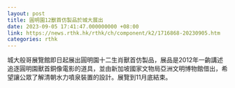 ```yaml
---
layout: post
title: 圓明園12獸首仿製品於城大展出
date: 2023-09-05 17:41:47.000000000 +08:00
link: https://news.rthk.hk/rthk/ch/component/k2/1716868-20230905.htm
categories: rthk
---
```


城大般哥展覽館即日起展出圓明園十二生肖獸首仿製品，展品是2012年一齣講述追逐圓明園獸首銅像電影的道具，並由新加坡國家文物局亞洲文明博物館借出，希望讓公眾了解清朝水力噴泉裝置的設計。展覽到11月底結束。
